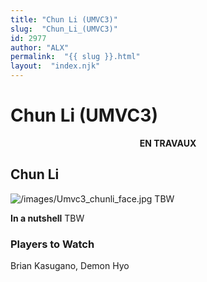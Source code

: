 ```yaml
---
title: "Chun Li (UMVC3)"
slug:  "Chun_Li_(UMVC3)"
id: 2977
author: "ALX"
permalink:  "{{ slug }}.html"
layout:  "index.njk"
---
```


# Chun Li (UMVC3)

<center>

**EN TRAVAUX**

</center>

## Chun Li

![](/images/Umvc3_chunli_face.jpg‎ "/images/Umvc3_chunli_face.jpg‎") TBW

**In a nutshell** TBW

### Players to Watch

Brian Kasugano, Demon Hyo
